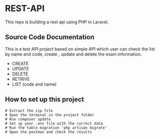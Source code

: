 # REST-API
This repo is building a rest api using PHP in Laravel. 

## Source Code Documentation
This is a test API project based on simple API which user can check the list by name and code, create , update and delete the exam information.

* CREATE
* UPDATE
* DELETE
* RETRIVE
* LIST (code and name) 


## How to set up this project

```code
# Extract the zip file
# Open the terminal in the project folder
# Run composer update
# Set up your .env file with the correct data 
# Run the table migration 'php artisan migrate'
# Open the postman and check the results

```

